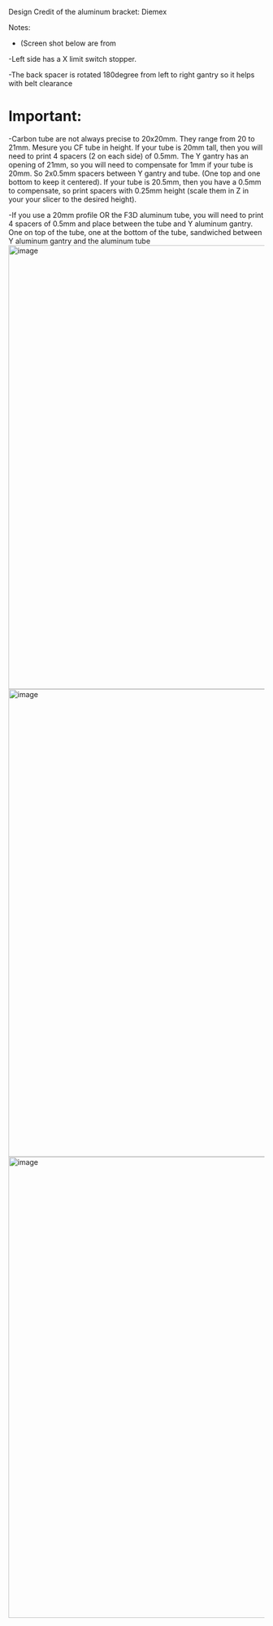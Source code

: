 Design Credit of the aluminum bracket: Diemex 

Notes:
  
  - (Screen shot below are from 
  
  -Left side has a X limit switch stopper.
  
  -The back spacer is rotated 180degree from left to right gantry so it helps with belt clearance
  
  # Important:
  -Carbon tube are not always precise to 20x20mm. They range from 20 to 21mm. Mesure you CF tube in height. If your tube is 20mm tall, then you will need to print 4 spacers (2 on each side) of 0.5mm. The Y gantry has an opening of 21mm, so you will need to compensate for 1mm if your tube is 20mm. So 2x0.5mm spacers between Y gantry and tube. (One top and one bottom to keep it centered). If your tube is 20.5mm, then you have a 0.5mm to compensate, so print spacers with 0.25mm height (scale them in Z in your your slicer to the desired height).
  
  -If you use a 20mm profile OR the F3D aluminum tube, you will need to print 4 spacers of 0.5mm and place between the tube and Y aluminum gantry. One on top of the tube, one at the bottom of the tube, sandwiched between Y aluminum gantry and the aluminum tube
<img width="873" alt="image" src="https://user-images.githubusercontent.com/37383368/228104446-21692849-d0ca-49aa-b5bc-4b46790f63cc.png">
<img width="920" alt="image" src="https://user-images.githubusercontent.com/37383368/228104819-75f88354-3e44-4334-ab64-75ebfe97eece.png">
<img width="907" alt="image" src="https://user-images.githubusercontent.com/37383368/228104773-cdfed96d-fb9a-4ab8-9065-75d4787f8bfc.png">




